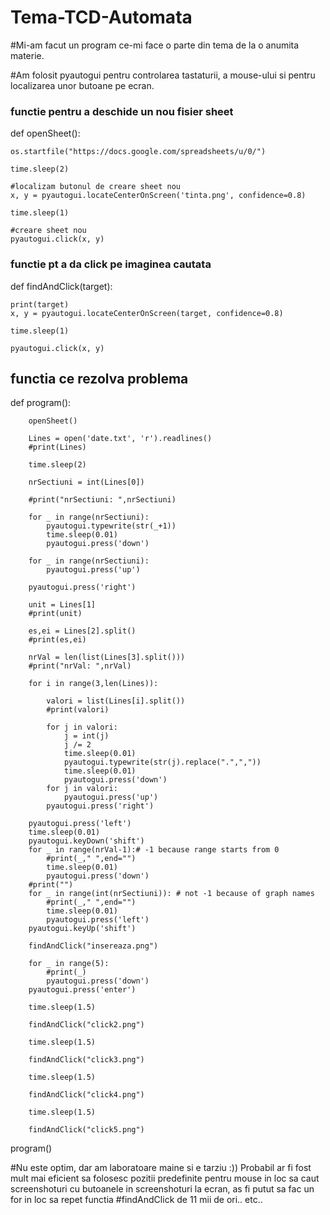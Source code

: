 # Tema-TCD-Automata
#Mi-am facut un program ce-mi face o parte din tema de la o anumita materie.

#Am folosit pyautogui pentru controlarea tastaturii, a mouse-ului si pentru localizarea unor butoane pe ecran.

### functie pentru a deschide un nou fisier sheet

def openSheet():

    os.startfile("https://docs.google.com/spreadsheets/u/0/")
        
    time.sleep(2)

    #localizam butonul de creare sheet nou
    x, y = pyautogui.locateCenterOnScreen('tinta.png', confidence=0.8)

    time.sleep(1)

    #creare sheet nou
    pyautogui.click(x, y)
### functie pt a da click pe imaginea cautata
def findAndClick(target):

    print(target)
    x, y = pyautogui.locateCenterOnScreen(target, confidence=0.8)
    
    time.sleep(1)

    pyautogui.click(x, y)
    

## functia ce rezolva problema

def program():
    
        openSheet()
        
        Lines = open('date.txt', 'r').readlines()
        #print(Lines)

        time.sleep(2)

        nrSectiuni = int(Lines[0])
        
        #print("nrSectiuni: ",nrSectiuni)

        for _ in range(nrSectiuni):
            pyautogui.typewrite(str(_+1))
            time.sleep(0.01)
            pyautogui.press('down')
            
        for _ in range(nrSectiuni):
            pyautogui.press('up')
            
        pyautogui.press('right')
        
        unit = Lines[1]
        #print(unit)

        es,ei = Lines[2].split()
        #print(es,ei)

        nrVal = len(list(Lines[3].split()))
        #print("nrVal: ",nrVal)
        
        for i in range(3,len(Lines)):
            
            valori = list(Lines[i].split())
            #print(valori)
            
            for j in valori:
                j = int(j)
                j /= 2
                time.sleep(0.01)
                pyautogui.typewrite(str(j).replace(".",","))
                time.sleep(0.01)
                pyautogui.press('down')
            for j in valori:
                pyautogui.press('up')
            pyautogui.press('right')

        pyautogui.press('left')
        time.sleep(0.01)
        pyautogui.keyDown('shift')
        for _ in range(nrVal-1):# -1 because range starts from 0
            #print(_," ",end="")
            time.sleep(0.01)
            pyautogui.press('down')
        #print("")
        for _ in range(int(nrSectiuni)): # not -1 because of graph names
            #print(_," ",end="")
            time.sleep(0.01)
            pyautogui.press('left')
        pyautogui.keyUp('shift')

        findAndClick("insereaza.png")

        for _ in range(5):
            #print(_)
            pyautogui.press('down')
        pyautogui.press('enter')
            
        time.sleep(1.5)

        findAndClick("click2.png")

        time.sleep(1.5)

        findAndClick("click3.png")

        time.sleep(1.5)

        findAndClick("click4.png")

        time.sleep(1.5)

        findAndClick("click5.png")

program()

#Nu este optim, dar am laboratoare maine si e tarziu :)) Probabil ar fi fost mult mai eficient sa folosesc pozitii predefinite pentru mouse in loc sa caut screenshoturi cu butoanele in screenshoturi la ecran, as fi putut sa fac un for in loc sa repet functia #findAndClick de 11 mii de ori.. etc..
